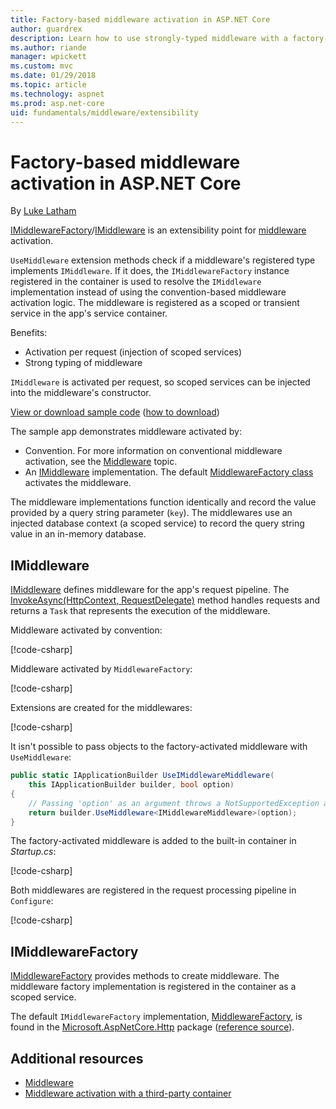 ```yaml
---
title: Factory-based middleware activation in ASP.NET Core
author: guardrex
description: Learn how to use strongly-typed middleware with a factory-based activation implementation in ASP.NET Core.
ms.author: riande
manager: wpickett
ms.custom: mvc
ms.date: 01/29/2018
ms.topic: article
ms.technology: aspnet
ms.prod: asp.net-core
uid: fundamentals/middleware/extensibility
---
```

# Factory-based middleware activation in ASP.NET Core

By [Luke Latham](https://github.com/guardrex)

[IMiddlewareFactory](/dotnet/api/microsoft.aspnetcore.http.imiddlewarefactory)/[IMiddleware](/dotnet/api/microsoft.aspnetcore.http.imiddleware) is an extensibility point for [middleware](xref:fundamentals/middleware/index) activation.

`UseMiddleware` extension methods check if a middleware's registered type implements `IMiddleware`. If it does, the `IMiddlewareFactory` instance registered in the container is used to resolve the `IMiddleware` implementation instead of using the convention-based middleware activation logic. The middleware is registered as a scoped or transient service in the app's service container.

Benefits:

* Activation per request (injection of scoped services)
* Strong typing of middleware

`IMiddleware` is activated per request, so scoped services can be injected into the middleware's constructor.

[View or download sample code](https://github.com/aspnet/Docs/tree/master/aspnetcore/fundamentals/middleware/extensibility/sample) ([how to download](xref:tutorials/index#how-to-download-a-sample))

The sample app demonstrates middleware activated by:

* Convention. For more information on conventional middleware activation, see the [Middleware](xref:fundamentals/middleware/index) topic.
* An [IMiddleware](/dotnet/api/microsoft.aspnetcore.http.imiddleware) implementation. The default [MiddlewareFactory class](/dotnet/api/microsoft.aspnetcore.http.middlewarefactory) activates the middleware.

The middleware implementations function identically and record the value provided by a query string parameter (`key`). The middlewares use an injected database context (a scoped service) to record the query string value in an in-memory database.

## IMiddleware

[IMiddleware](/dotnet/api/microsoft.aspnetcore.http.imiddleware) defines middleware for the app's request pipeline. The [InvokeAsync(HttpContext, RequestDelegate)](/dotnet/api/microsoft.aspnetcore.http.imiddleware.invokeasync#Microsoft_AspNetCore_Http_IMiddleware_InvokeAsync_Microsoft_AspNetCore_Http_HttpContext_Microsoft_AspNetCore_Http_RequestDelegate_) method handles requests and returns a `Task` that represents the execution of the middleware.

Middleware activated by convention:

[!code-csharp[](extensibility/sample/Middleware/ConventionalMiddleware.cs?name=snippet1)]

Middleware activated by `MiddlewareFactory`:

[!code-csharp[](extensibility/sample/Middleware/IMiddlewareMiddleware.cs?name=snippet1)]

Extensions are created for the middlewares:

[!code-csharp[](extensibility/sample/Middleware/MiddlewareExtensions.cs?name=snippet1)]

It isn't possible to pass objects to the factory-activated middleware with `UseMiddleware`:

```csharp
public static IApplicationBuilder UseIMiddlewareMiddleware(
    this IApplicationBuilder builder, bool option)
{
    // Passing 'option' as an argument throws a NotSupportedException at runtime.
    return builder.UseMiddleware<IMiddlewareMiddleware>(option);
}
```

The factory-activated middleware is added to the built-in container in *Startup.cs*:

[!code-csharp[](extensibility/sample/Startup.cs?name=snippet1&highlight=6)]

Both middlewares are registered in the request processing pipeline in `Configure`:

[!code-csharp[](extensibility/sample/Startup.cs?name=snippet2&highlight=12-13)]

## IMiddlewareFactory

[IMiddlewareFactory](/dotnet/api/microsoft.aspnetcore.http.imiddlewarefactory) provides methods to create middleware. The middleware factory implementation is registered in the container as a scoped service.

The default `IMiddlewareFactory` implementation, [MiddlewareFactory](/dotnet/api/microsoft.aspnetcore.http.middlewarefactory), is found in the [Microsoft.AspNetCore.Http](https://www.nuget.org/packages/Microsoft.AspNetCore.Http/) package ([reference source](https://github.com/aspnet/HttpAbstractions/blob/release/2.0/src/Microsoft.AspNetCore.Http/MiddlewareFactory.cs)).

## Additional resources

* [Middleware](xref:fundamentals/middleware/index)
* [Middleware activation with a third-party container](xref:fundamentals/middleware/extensibility-third-party-container)
